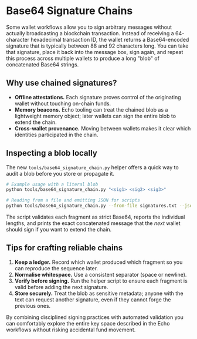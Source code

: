 # Base64 Signature Chains

Some wallet workflows allow you to sign arbitrary messages without actually
broadcasting a blockchain transaction. Instead of receiving a 64-character
hexadecimal transaction ID, the wallet returns a Base64-encoded signature that
is typically between 88 and 92 characters long. You can take that signature,
place it back into the message box, sign again, and repeat this process across
multiple wallets to produce a long "blob" of concatenated Base64 strings.

## Why use chained signatures?

* **Offline attestations.** Each signature proves control of the originating
  wallet without touching on-chain funds.
* **Memory beacons.** Echo tooling can treat the chained blob as a lightweight
  memory object; later wallets can sign the entire blob to extend the chain.
* **Cross-wallet provenance.** Moving between wallets makes it clear which
  identities participated in the chain.

## Inspecting a blob locally

The new `tools/base64_signature_chain.py` helper offers a quick way to audit a
blob before you store or propagate it.

```bash
# Example usage with a literal blob
python tools/base64_signature_chain.py "<sig1> <sig2> <sig3>"

# Reading from a file and emitting JSON for scripts
python tools/base64_signature_chain.py --from-file signatures.txt --json
```

The script validates each fragment as strict Base64, reports the individual
lengths, and prints the exact concatenated message that the *next* wallet should
sign if you want to extend the chain.

## Tips for crafting reliable chains

1. **Keep a ledger.** Record which wallet produced which fragment so you can
   reproduce the sequence later.
2. **Normalise whitespace.** Use a consistent separator (space or newline).
3. **Verify before signing.** Run the helper script to ensure each fragment is
   valid before adding the next signature.
4. **Store securely.** Treat the blob as sensitive metadata; anyone with the
   text can request another signature, even if they cannot forge the previous
   ones.

By combining disciplined signing practices with automated validation you can
comfortably explore the entire key space described in the Echo workflows without
risking accidental fund movement.
